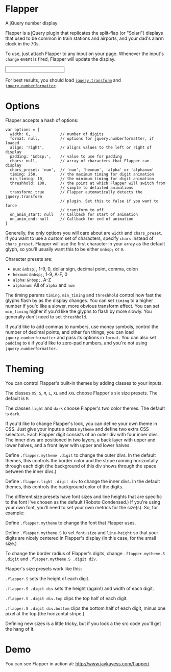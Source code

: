 Flapper
=======

A jQuery number display

Flapper is a jQuery plugin that replicates the split-flap (or "Solari") displays that used to be common
in train stations and airports, and your dad's alarm clock in the 70s.

To use, just attach Flapper to any input on your page. Whenever the input's `change` event is fired,
Flapper will update the display.

  <input id="display" />
  
  <script type="text/javascript">
    $('#display').flapper().val('1234').change();
  </script>

For best results, you should load <a href="https://github.com/heygrady/transform">`jquery.transform`</a>
and <a href="https://code.google.com/p/jquery-numberformatter/">`jquery.numberformatter`</a>.

Options
=======

Flapper accepts a hash of options:

    var options = {
      width: 6,             // number of digits
      format: null,         // options for jquery.numberformatter, if loaded
      align: 'right',       // aligns values to the left or right of display
      padding: '&nbsp;',    // value to use for padding
      chars: null,          // array of characters that Flapper can display
      chars_preset: 'num',  // 'num', 'hexnum', 'alpha' or 'alphanum'
      timing: 250,          // the maximum timing for digit animation
      min_timing: 10,       // the minimum timing for digit animation
      threshhold: 100,      // the point at which Flapper will switch from
                            // simple to detailed animations
      transform: true       // Flapper automatically detects the jquery.transform
                            // plugin. Set this to false if you want to force
                            // transform to off
      on_anim_start: null   // Callback for start of animation
      on_anim_end: null     // Callback for end of animation
    }

Generally, the only options you will care about are `width` and `chars_preset`. If you want to use a custom
set of characters, specify `chars` instead of `chars_preset`. Flapper will use the first character in your array
as the default glyph, so you'll usually want this to be either `&nbsp;` or `0`.

Character presets are:
* `num`: `&nbsp;`, 1-9, 0, dollar sign, decimal point, comma, colon
* `hexnum`: `&nbsp;`, 1-9, A-F, 0
* `alpha`: `&nbsp;`, A-Z
* `alphanum`: All of `alpha` and `num`

The timing params `timing`, `min_timing` and `threshhold` control how fast the glyphs flash by as the display
changes. You can set `timing` to a higher number if you'd like a slower, more obvious transform effect. You
can set `min_timing` higher if you'd like the glyphs to flash by more slowly. You generally don't need to set
`threshhold`.

If you'd like to add commas to numbers, use money symbols, control the number of decimal points, and other
fun things, you can load `jquery.numberformatter` and pass its options in `format`. You can also set `padding`
to `0` if you'd like to zero-pad numbers, and you're not using `jquery.numberformatter`.

Theming
=======

You can control Flapper's built-in themes by adding classes to your inputs.

The classes `XS`, `S`, `M`, `L`, `XL` and `XXL` choose Flapper's six size presets. The default is `M`.

The classes `light` and `dark` choose Flapper's two color themes. The default is `dark`.

If you'd like to change Flapper's look, you can define your own theme in CSS. Just give your inputs a class `mytheme`
and define two extra CSS selectors. Each Flapper digit consists of an outer div with four inner divs. The inner
divs are positioned in two layers, a back layer with upper and lower halves, and a front layer with upper and lower
halves.

Define `.flapper.mytheme .digit` to change the outer divs. In the default themes, this controls the
border color and the stripe running horizontally through each digit (the background of this div shows through
the space between the inner divs.)

Define `.flapper.light .digit div` to change the inner divs. In the default themes, this controls the background color
of the digits.

The different size presets have font sizes and line heights that are specific to the font I've chosen as the default
(Roboto Condensed.) If you're using your own font, you'll need to set your own metrics for the size(s). So, for
example:

Define `.flapper.mytheme` to change the font that Flapper uses.

Define `.flapper.mytheme.S` to set `font-size` and `line-height` so that your digits are nicely centered in
Flapper's display (in this case, for the small size.)

To change the border radius of Flapper's digits, change `.flapper.mytheme.S .digit` and `.flapper.mytheme.S .digit div`.

Flapper's size presets work like this:

`.flapper.S` sets the height of each digit.

`.flapper.S .digit div` sets the height (again!) and width of each digit.

`.flapper.S .digit div.top` clips the top half of each digit.

`.flapper.S .digit div.bottom` clips the bottom half of each digit, minus one pixel at the top (the horizontal stripe.)

Defining new sizes is a little tricky, but if you look a the src code you'll get the hang of it.

Demo
====

You can see Flapper in action at: http://www.jaykayess.com/flapper/